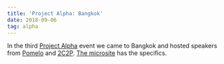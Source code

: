 ```yaml
---
title: 'Project Alpha: Bangkok'
date: 2018-09-06
tag: alpha
---
```


In the third [Project Alpha](http://alpha.seedplus.com) event we came to Bangkok and hosted speakers from [Pomelo](https://www.pomelofashion.com/) and [2C2P](https://www.2c2p.com/). [The microsite](http://alpha.seedplus.com/#bangkok) has the specifics.